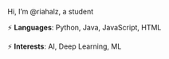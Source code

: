Hi, I’m @riahalz, a student

⚡ <b>Languages</b>: Python, Java, JavaScript, HTML

⚡ <b>Interests</b>: AI, Deep Learning, ML

<!---
riahalz/riahalz is a ✨ special ✨ repository because its `README.md` (this file) appears on your GitHub profile.
You can click the Preview link to take a look at your changes.
--->

